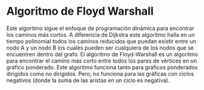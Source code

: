 # Algoritmo de Floyd Warshall

Este algoritmo sigue el enfoque de programación dinámica para encontrar los caminos más cortos. A diferencia de Dijkstra este algoritmo halla en un tiempo polinomial todos los caminos reducidos que puedan existir entre un nodo A y un nodo B los cuales pueden ser cualquiera de los nodos que se encuentren dentro del grafo.
El algoritmo de Floyd-Warshall es un algoritmo para encontrar el camino más corto entre todos los pares de vértices en un gráfico ponderado. Este algoritmo funciona tanto para gráficos ponderados dirigidos como no dirigidos. Pero, no funciona para las gráficas con ciclos negativos (donde la suma de las aristas en un ciclo es negativa).
